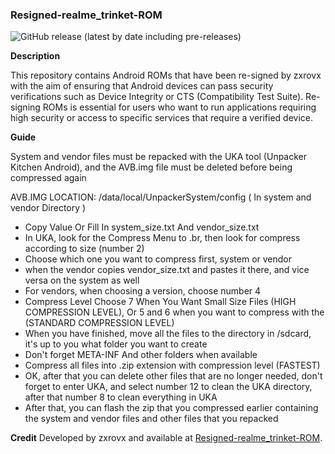 ### Resigned-realme_trinket-ROM

![GitHub release (latest by date including pre-releases)](https://img.shields.io/github/v/release/zxrovx/Resigned-realme_trinket-ROM?include_prereleases)

**Description**

This repository contains Android ROMs that have been re-signed by zxrovx with the aim of ensuring that Android devices can pass security verifications such as Device Integrity or CTS (Compatibility Test Suite). Re-signing ROMs is essential for users who want to run applications requiring high security or access to specific services that require a verified device.

**Guide**

System and vendor files must be repacked with the UKA tool (Unpacker Kitchen Android), and the AVB.img file must be deleted before being compressed again

AVB.IMG LOCATION: 
/data/local/UnpackerSystem/config
( In system and vendor Directory )

- Copy Value Or Fill In system_size.txt And vendor_size.txt
- In UKA, look for the Compress Menu to .br, then look for compress according to size (number 2)
- Choose which one you want to compress first, system or vendor
- when the vendor copies vendor_size.txt and pastes it there, and vice versa on the system as well
- For vendors, when choosing a version, choose number 4
- Compress Level Choose 7 When You Want Small Size Files (HIGH COMPRESSION LEVEL), Or 5 and 6 when you want to compress with the (STANDARD COMPRESSION LEVEL)
- When you have finished, move all the files to the directory in /sdcard, it's up to you what folder you want to create
- Don't forget META-INF And other folders when available
- Compress all files into .zip extension with compression level (FASTEST)
- OK, after that you can delete other files that are no longer needed, don't forget to enter UKA, and select number 12 to clean the UKA directory, after that number 8 to clean everything in UKA
- After that, you can flash the zip that you compressed earlier containing the system and vendor files and other files that you repacked


**Credit**
Developed by zxrovx and available at [Resigned-realme_trinket-ROM](https://github.com/zxrovx/Resigned-realme_trinket-ROM).
